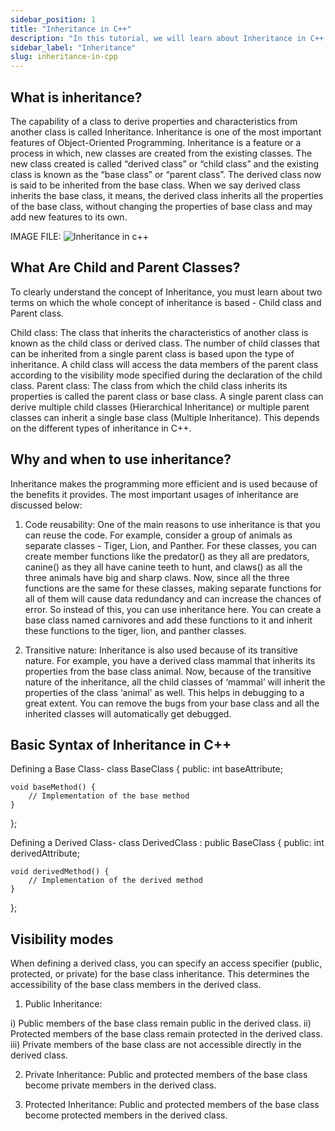 ```yaml
---
sidebar_position: 1
title: "Inheritance in C++"
description: "In this tutorial, we will learn about Inheritance in C++ programming."
sidebar_label: "Inheritance"
slug: inheritance-in-cpp
---
```


## What is inheritance?
The capability of a class to derive properties and characteristics from another class is called Inheritance. Inheritance is one of the most important features of Object-Oriented Programming. 
Inheritance is a feature or a process in which, new classes are created from the existing classes. The new class created is called “derived class” or “child class” and the existing class is known as the “base class” or “parent class”. The derived class now is said to be inherited from the base class. When we say derived class inherits the base class, it means, the derived class inherits all the properties of the base class, without changing the properties of base class and may add new features to its own. 

IMAGE FILE:
![Inheritance in c++](C:\Users\Shruti\OneDrive\Desktop\30-Days-Of-CPP\static\img\day-18\inheritance1.png)

## What Are Child and Parent Classes?
To clearly understand the concept of Inheritance, you must learn about two terms on which the whole concept of inheritance is based - Child class and Parent class.

Child class: The class that inherits the characteristics of another class is known as the child class or derived class. The number of child classes that can be inherited from a single parent class is based upon the type of inheritance. A child class will access the data members of the parent class according to the visibility mode specified during the declaration of the child class.
Parent class: The class from which the child class inherits its properties is called the parent class or base class. A single parent class can derive multiple child classes (Hierarchical Inheritance) or multiple parent classes can inherit a single base class (Multiple Inheritance). This depends on the different types of inheritance in C++.

## Why and when to use inheritance?
Inheritance makes the programming more efficient and is used because of the benefits it provides. The most important usages of inheritance are discussed below: 

1) Code reusability: One of the main reasons to use inheritance is that you can reuse the code. For example, consider a group of animals as separate classes - Tiger, Lion, and Panther. For these classes, you can create member functions like the predator() as they all are predators, canine() as they all have canine teeth to hunt, and claws() as all the three animals have big and sharp claws.  Now, since all the three functions are the same for these classes, making separate functions for all of them will cause data redundancy and can increase the chances of error. So instead of this, you can use inheritance here. You can create a base class named carnivores and add these functions to it and inherit these functions to the tiger, lion, and panther classes.

2) Transitive nature: Inheritance is also used because of its transitive nature. For example, you have a derived class mammal that inherits its properties from the base class animal. Now, because of the transitive nature of the inheritance, all the child classes of ‘mammal’ will inherit the properties of the class ‘animal’ as well. This helps in debugging to a great extent. You can remove the bugs from your base class and all the inherited classes will automatically get debugged.

## Basic Syntax of Inheritance in C++
Defining a Base Class-
class BaseClass {
public:
    int baseAttribute;

    void baseMethod() {
        // Implementation of the base method
    }
};

Defining a Derived Class-
class DerivedClass : public BaseClass {
public:
    int derivedAttribute;

    void derivedMethod() {
        // Implementation of the derived method
    }
};

## Visibility modes
When defining a derived class, you can specify an access specifier (public, protected, or private) for the base class inheritance. This determines the accessibility of the base class members in the derived class.

1) Public Inheritance:

i) Public members of the base class remain public in the derived class.
ii) Protected members of the base class remain protected in the derived class.
iii) Private members of the base class are not accessible directly in the derived class.

2) Private Inheritance:
Public and protected members of the base class become private members in the derived class.

3) Protected Inheritance:
Public and protected members of the base class become protected members in the derived class.